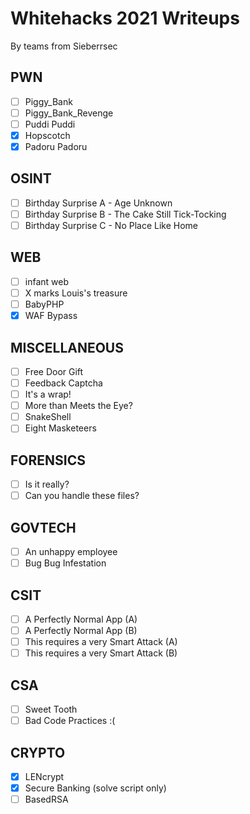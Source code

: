 # Whitehacks 2021 Writeups
By teams from Sieberrsec

## PWN
- [ ] Piggy_Bank
- [ ] Piggy_Bank_Revenge
- [ ] Puddi Puddi
- [x] Hopscotch
- [x] Padoru Padoru
## OSINT
- [ ] Birthday Surprise A - Age Unknown
- [ ] Birthday Surprise B - The Cake Still Tick-Tocking
- [ ] Birthday Surprise C - No Place Like Home
## WEB
- [ ] infant web
- [ ] X marks Louis's treasure
- [ ] BabyPHP
- [x] WAF Bypass
## MISCELLANEOUS
- [ ] Free Door Gift
- [ ] Feedback Captcha
- [ ] It's a wrap!
- [ ] More than Meets the Eye?
- [ ] SnakeShell
- [ ] Eight Masketeers
## FORENSICS
- [ ] Is it really?
- [ ] Can you handle these files?
## GOVTECH
- [ ] An unhappy employee
- [ ] Bug Bug Infestation
## CSIT
- [ ] A Perfectly Normal App (A)
- [ ] A Perfectly Normal App (B)
- [ ] This requires a very Smart Attack (A)
- [ ] This requires a very Smart Attack (B)
## CSA
- [ ] Sweet Tooth
- [ ] Bad Code Practices :(
## CRYPTO
- [x] LENcrypt
- [x] Secure Banking (solve script only)
- [ ] BasedRSA
